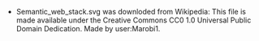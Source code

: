 - Semantic_web_stack.svg was downloded from Wikipedia: This file is made available under the Creative Commons CC0 1.0 Universal Public Domain Dedication. Made by user:Marobi1.

